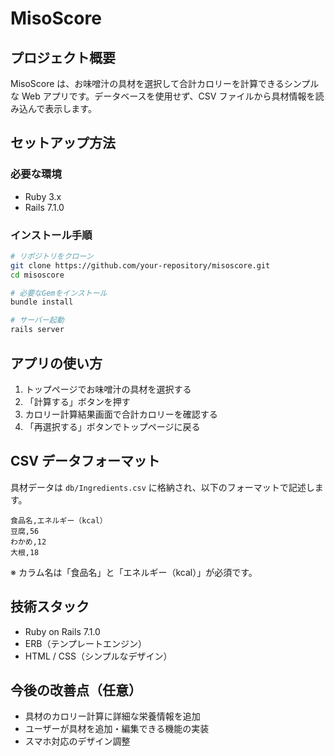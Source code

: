 # MisoScore

## プロジェクト概要

MisoScore は、お味噌汁の具材を選択して合計カロリーを計算できるシンプルな Web アプリです。データベースを使用せず、CSV ファイルから具材情報を読み込んで表示します。

## セットアップ方法

### 必要な環境

- Ruby 3.x
- Rails 7.1.0

### インストール手順

```sh
# リポジトリをクローン
git clone https://github.com/your-repository/misoscore.git
cd misoscore

# 必要なGemをインストール
bundle install

# サーバー起動
rails server
```

## アプリの使い方

1. トップページでお味噌汁の具材を選択する
2. 「計算する」ボタンを押す
3. カロリー計算結果画面で合計カロリーを確認する
4. 「再選択する」ボタンでトップページに戻る

## CSV データフォーマット

具材データは `db/Ingredients.csv` に格納され、以下のフォーマットで記述します。

```
食品名,エネルギー（kcal）
豆腐,56
わかめ,12
大根,18
```

※ カラム名は「食品名」と「エネルギー（kcal）」が必須です。

## 技術スタック

- Ruby on Rails 7.1.0
- ERB（テンプレートエンジン）
- HTML / CSS（シンプルなデザイン）

## 今後の改善点（任意）

- 具材のカロリー計算に詳細な栄養情報を追加
- ユーザーが具材を追加・編集できる機能の実装
- スマホ対応のデザイン調整
